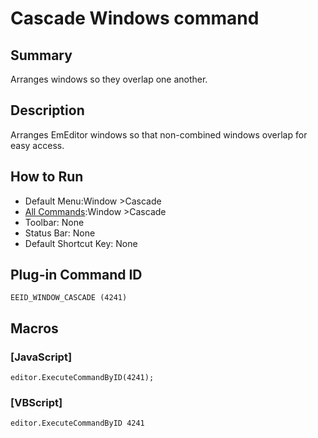# Cascade Windows command

## Summary

Arranges windows so they overlap one another.

## Description

Arranges EmEditor windows so that non-combined windows overlap for easy
access.

## How to Run

- Default Menu:Window \>Cascade
- [All Commands](../tools/all_commands):Window
\>Cascade
- Toolbar: None
- Status Bar: None
- Default Shortcut Key: None

## Plug-in Command ID

```
EEID_WINDOW_CASCADE (4241)```

## Macros

### \[JavaScript\]

```
editor.ExecuteCommandByID(4241);
```

### \[VBScript\]

```
editor.ExecuteCommandByID 4241
```
